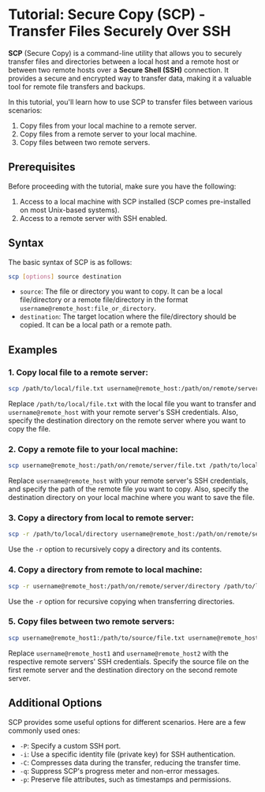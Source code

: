 # Tutorial: Secure Copy (SCP) - Transfer Files Securely Over SSH

**SCP** (Secure Copy) is a command-line utility that allows you to securely transfer files and directories between a local host and a remote host or between two remote hosts over a **Secure Shell (SSH)** connection. It provides a secure and encrypted way to transfer data, making it a valuable tool for remote file transfers and backups.

In this tutorial, you'll learn how to use SCP to transfer files between various scenarios:

1. Copy files from your local machine to a remote server.
2. Copy files from a remote server to your local machine.
3. Copy files between two remote servers.

## Prerequisites

Before proceeding with the tutorial, make sure you have the following:

1. Access to a local machine with SCP installed (SCP comes pre-installed on most Unix-based systems).
2. Access to a remote server with SSH enabled.

## Syntax

The basic syntax of SCP is as follows:

```bash
scp [options] source destination
```

- `source`: The file or directory you want to copy. It can be a local file/directory or a remote file/directory in the format `username@remote_host:file_or_directory`.
- `destination`: The target location where the file/directory should be copied. It can be a local path or a remote path.

## Examples

### 1. Copy local file to a remote server:

```bash
scp /path/to/local/file.txt username@remote_host:/path/on/remote/server/
```

Replace `/path/to/local/file.txt` with the local file you want to transfer and `username@remote_host` with your remote server's SSH credentials. Also, specify the destination directory on the remote server where you want to copy the file.

### 2. Copy a remote file to your local machine:

```bash
scp username@remote_host:/path/on/remote/server/file.txt /path/to/local/
```

Replace `username@remote_host` with your remote server's SSH credentials, and specify the path of the remote file you want to copy. Also, specify the destination directory on your local machine where you want to save the file.

### 3. Copy a directory from local to remote server:

```bash
scp -r /path/to/local/directory username@remote_host:/path/on/remote/server/
```

Use the `-r` option to recursively copy a directory and its contents.

### 4. Copy a directory from remote to local machine:

```bash
scp -r username@remote_host:/path/on/remote/server/directory /path/to/local/
```

Use the `-r` option for recursive copying when transferring directories.

### 5. Copy files between two remote servers:

```bash
scp username@remote_host1:/path/to/source/file.txt username@remote_host2:/path/to/destination/
```

Replace `username@remote_host1` and `username@remote_host2` with the respective remote servers' SSH credentials. Specify the source file on the first remote server and the destination directory on the second remote server.

## Additional Options

SCP provides some useful options for different scenarios. Here are a few commonly used ones:

- `-P`: Specify a custom SSH port.
- `-i`: Use a specific identity file (private key) for SSH authentication.
- `-C`: Compresses data during the transfer, reducing the transfer time.
- `-q`: Suppress SCP's progress meter and non-error messages.
- `-p`: Preserve file attributes, such as timestamps and permissions.
